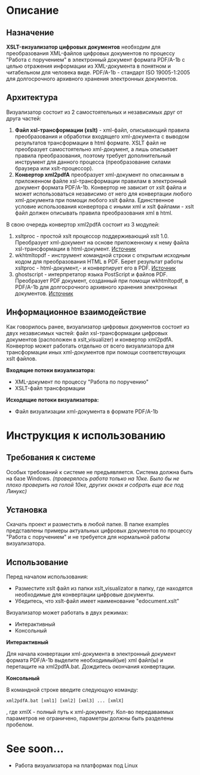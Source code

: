 # Описание
## Назначение
**XSLT-визуализатор цифровых документов** необходим для преобразования XML-файлов цифровых документов по процессу "Работа с поручением" в электронный документ формата PDF/A-1b с целью отражения информации из XML-документа в понятном и читабельном для человека виде. PDF/A-1b - стандарт ISO 19005-1:2005 для долгосрочного архивного хранения электронных документов.
## Архитектура
Визуализатор состоит из 2 самостоятельных и независимых друг от друга частей:
1. **Файл xsl-трансформации (xslt)** - xml-файл, описывающий правила преобразования и обработки входящего xml-документа с выводом результатов трансформации в html формате. XSLT файл не преобразует самостоятельно xml-документ, а лишь описывает правила преобразования, поэтому требует дополнительный инструмент для данного процесса (преобразование силами браузера или xslt-процессор).
2. **Конвертор xml2pdfA** преобразует xml-документ по описанным в приложенном файле xsl-трансформации правилам в электронный документ формата PDF/A-1b. Конвертор не зависит от xslt файла и может использоваться независимо от него для конвертации любого xml-документа при помощи любого xslt файла. Единственное условие использования конвертора с иными xml и xslt файлами - xslt файл должен описывать правила преобразования xml в html.

В свою очередь конвертор xml2pdfA состоит из 3 модулей:
1. xsltproc - простой xslt процессор поддерживающий xslt 1.0. Преобразует xml-документ на основе приложенному к нему файла xsl-трансформации в html-документ. [Источник](http://www.sagehill.net/docbookxsl/InstallingAProcessor.html)
2. wkhtmltopdf - инструмент командной строки с открытым исходным кодом для преобразования HTML в PDF. Берет результат работы xsltproc - html-документ,- и конвертирует его в PDF. [Источник](https://wkhtmltopdf.org/)
3. ghostscript - интерпретатор языка PostScript  и файлов PDF. Преобразует PDF документ, созданный при помощи wkhtmltopdf, в PDF/A-1b для долгосрочного архивного хранения электронных документов. [Источник](https://www.ghostscript.com/)

## Информационное взаимодействие
Как говорилось ранее, визуализатор цифровых документов состоит из двух независимых частей: файл xsl-трансформации цифровых документов (расположен в  xslt_visualizer) и конвертор xml2pdfA. Конвертор может работать отдельно от всего визуализатора для трансформации иных xml-документов при помощи соответствующих xslt файлов.

**Входящие потоки визуализатора:**
- XML-документ по процессу "Работа по поручению"
- XSLT-файл трансформации

**Исходящие потоки визуализатора:**
- Файл визуализации xml-документа в формате PDF/A-1b
# Инструкция к использованию
## Требования к системе
Особых требований к системе не предъявляется. Система должна быть на базе Windows. 
*(проверялось работа только на 10ке. Было бы не плохо проверить на голой 10ке, других окнах и собрать еще все под Линукс)*
## Установка
Cкачать проект и разместить в любой папке.
В папке examples представлены примеры актуальных цифровых документов по процессу "Работа с поручением" и не требуется для нормальной работы визуализатора.
## Использование
Перед началом использования:
* Разместите xslt файл из папки xslt_visualizator в папку, где находятся необходимые для конвертации цифровые документы.
* Убедитесь, что xslt-файл имеет наименование "edocument.xslt"

Визуализатор может работать в двух режимах:
* Интерактивный
* Консольный

**Интерактивный**

Для начала конвертации xml-документа в электронный документ формата PDF/A-1b выделите необходимый(ые) xml файл(ы) и перетащите на xml2pdfA.bat. Дождитесь окончания конвертации.

**Консольный**

В командной строке введите следующую команду:

`xml2pdfA.bat [xml1] [xml2] [xml3] ... [xmlX]`

, где xmlX - полный путь к xml-документу. Кол-во передаваемых параметров не ограничено, параметры должны быть разделены пробелом.


# See soon...
* Работа визуализатора на платформах под Linux
